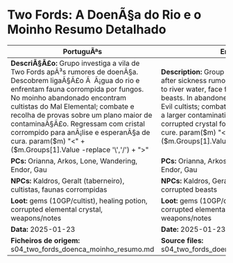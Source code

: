 ﻿# Two Fords: A DoenÃ§a do Rio e o Moinho  Resumo Detalhado

| PortuguÃªs | English |
|-----------|---------|
| **DescriÃ§Ã£o:** Grupo investiga a vila de Two Fords apÃ³s rumores de doenÃ§a. Descobrem ligaÃ§Ã£o Ã  Ã¡gua do rio e enfrentam fauna corrompida por fungos. No moinho abandonado encontram cultistas do Mal Elemental; combate e recolha de provas sobre um plano maior de contaminaÃ§Ã£o. Regressam com cristal corrompido para anÃ¡lise e esperanÃ§a de cura. param($m) "<" + ($m.Groups[1].Value -replace '\\','/') + ">"  | **Description:** Group investigates Two Fords after sickness rumors. Discover connection to river water, face fungus-corrupted beasts. In abandoned mill, find Elemental Evil cultists; combat and collect evidence of a larger contamination plot. Return with corrupted crystal for analysis and hope of cure. param($m) "<" + ($m.Groups[1].Value -replace '\\','/') + ">"  |
| **PCs:** Orianna, Arkos, Lone, Wandering, Endor, Gau | **PCs:** Orianna, Arkos, Lone, Wandering, Endor, Gau |
| **NPCs:** Kaldros, Geralt (taberneiro), cultistas, faunas corrompidas | **NPCs:** Kaldros, Geralt (innkeeper), cultists, corrupted beasts |
| **Loot:** gems (10GP/cultist), healing potion, corrupted elemental crystal, weapons/notes | **Loot:** gems (10GP/cultist), healing potion, corrupted elemental crystal, weapons/notes |
| **Data:** 2025-01-23 | **Date:** 2025-01-23 |
| **Ficheiros de origem:** s04_two_fords_doenca_moinho_resumo.md | **Source files:** s04_two_fords_doenca_moinho_resumo.md |

























